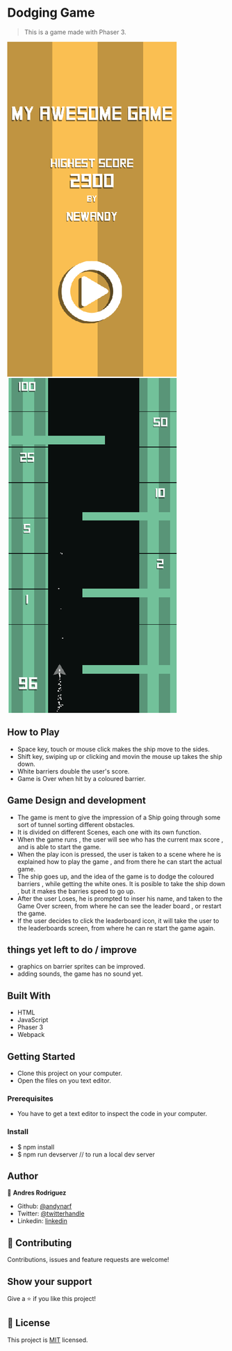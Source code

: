 # Dodging Game

> This is a game made with Phaser 3.

![screenshot](https://raw.githubusercontent.com/andynarf/Dodge-Game/features/image%201.png)
![screenshot](https://raw.githubusercontent.com/andynarf/Dodge-Game/features/image%202.png)
## How to Play 

- Space key, touch or mouse click makes the ship move to the sides.
- Shift key, swiping up or clicking and movin the mouse up takes the ship down.
- White barriers double the user's score.
- Game is Over when hit by a coloured barrier.



## Game Design and development

- The game is ment to give the impression of a Ship going through some sort of tunnel sorting different obstacles.
- It is divided on different Scenes, each one with its own function. 
- When the game runs , the user will see who has the current max score , and is able to start the game.
- When the play icon is pressed, the user is taken to a scene where he is explained how to play the game , and from there he can start the actual game.
- The ship goes up, and the idea  of the game is to dodge the coloured barriers , while getting the white ones. It is posible to take the ship down , but it makes the barries speed to go up. 
- After the user Loses, he is prompted to inser his name, and taken to the Game Over screen, from where he can see the leader board , or restart the game. 
- If the user decides to click the leaderboard icon, it will take the user to the leaderboards screen, from where he can re start the game again. 

## things yet left to do / improve

- graphics on barrier sprites can be improved.
- adding sounds, the game has no sound yet. 

## Built With

- HTML
- JavaScript
- Phaser 3
- Webpack

## Getting Started

- Clone this project on your computer.
- Open the files on you text editor.


### Prerequisites

- You have to get a text editor to inspect the code in your computer.

### Install

- $ npm install
- $ npm run devserver 
// to run a local dev server

## Author


👤 **Andres Rodriguez**

- Github: [@andynarf](https://github.com/andynarf)
- Twitter: [@twitterhandle](https://twitter.com/untalandy)
- Linkedin: [linkedin](https://www.linkedin.com/in/andres-rodriguez-6b2513181/)

## 🤝 Contributing

Contributions, issues and feature requests are welcome!

## Show your support

Give a ⭐️ if you like this project!


## 📝 License

This project is [MIT](lic.url) licensed.